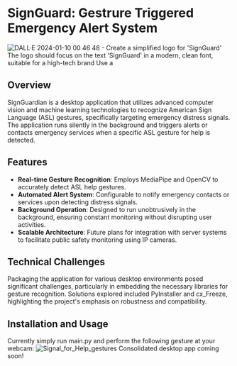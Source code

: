 # SignGuard: Gestrure Triggered Emergency Alert System
![DALL·E 2024-01-10 00 46 48 - Create a simplified logo for 'SignGuard'  The logo should focus on the text 'SignGuard' in a modern, clean font, suitable for a high-tech brand  Use a](https://github.com/adnanzaki19/SignGuard/assets/68474810/99a5ffab-5d3a-4a18-a8be-f1a032bb0486)

## Overview
SignGuardian is a desktop application that utilizes advanced computer vision and machine learning technologies to recognize American Sign Language (ASL) gestures, specifically targeting emergency distress signals. The application runs silently in the background and triggers alerts or contacts emergency services when a specific ASL gesture for help is detected.

## Features
- **Real-time Gesture Recognition**: Employs MediaPipe and OpenCV to accurately detect ASL help gestures.
- **Automated Alert System**: Configurable to notify emergency contacts or services upon detecting distress signals.
- **Background Operation**: Designed to run unobtrusively in the background, ensuring constant monitoring without disrupting user activities.
- **Scalable Architecture**: Future plans for integration with server systems to facilitate public safety monitoring using IP cameras.

## Technical Challenges
Packaging the application for various desktop environments posed significant challenges, particularly in embedding the necessary libraries for gesture recognition. Solutions explored included PyInstaller and cx_Freeze, highlighting the project's emphasis on robustness and compatibility.

## Installation and Usage
Currently simply run main.py and perform the following gesture at your webcam:
![Signal_for_Help_gestures](https://github.com/adnanzaki19/SignGuard/assets/68474810/ecf13726-b85d-4fb2-8502-95a4a2ccf574)
Consolidated desktop app coming soon!
